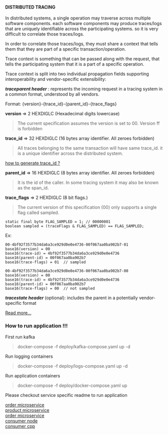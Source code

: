 #### DISTRIBUTED TRACING

In distributed systems, a single operation may traverse across multiple software components. each software components may produce traces/logs that are uniquely identifiable across the participating systems. so it is very difficult to correlate those traces/logs.

In order to correlate those traces/logs, they must share a context that tells them that they are part of a specific transaction/operation.

Trace context is something that can be passed along with the request, that tells the participating system that it is a part of a specific operation.

Trace context is split into two individual propagation fields supporting interoperability and vendor-specific extensibility:

**_traceparent header_** : represents the incoming request in a tracing system in a common format, understood by all vendors.

Format: {version}-{trace_id}-{parent_id}-{trace_flags}

**version** => 2 HEXDIGLC (Hexadecimal digits lowercase)

> The current specification assumes the version is set to 00. Version ff is forbidden

**trace_id** => 32 HEXDIGLC (16 bytes array identifier. All zeroes forbidden)

> All traces belonging to the same transaction will have same trace_id. it is a unique identifier across the distributed system.

[how to generate trace_id ?](https://www.w3.org/TR/trace-context-1/#considerations-for-trace-id-field-generation)

**parent_id** => 16 HEXDIGLC (8 bytes array identifier. All zeroes forbidden)

> It is the id of the caller. In some tracing system it may also be known as the span_id.

**trace_flags** => 2 HEXDIGLC (8 bit flags.)

> The current version of this specification (00) only supports a single flag called sampled.

```
static final byte FLAG_SAMPLED = 1; // 00000001
boolean sampled = (traceFlags & FLAG_SAMPLED) == FLAG_SAMPLED;
```

Ex:

```
00-4bf92f3577b34da6a3ce929d0e0e4736-00f067aa0ba902b7-01
base16(version) = 00
base16(trace-id) = 4bf92f3577b34da6a3ce929d0e0e4736
base16(parent-id) = 00f067aa0ba902b7
base16(trace-flags) = 01  // sampled
```

```
00-4bf92f3577b34da6a3ce929d0e0e4736-00f067aa0ba902b7-00
base16(version) = 00
base16(trace-id) = 4bf92f3577b34da6a3ce929d0e0e4736
base16(parent-id) = 00f067aa0ba902b7
base16(trace-flags) = 00  // not sampled
```

**_tracestate header_** (optional): includes the parent in a potentially vendor-specific format

<a href="https://www.w3.org/TR/trace-context-1/" target="_blank">Read more...</a>

### How to run application !!!

First run kafka

> docker-compose -f deploy/kafka-compose.yaml up -d

Run logging containers

> docker-compose -f deploy/logs-compose.yaml up -d

Run application containers

> docker-compose -f deploy/docker-compose.yaml up

Please checkout service specific readme to run application

[order microservice](./orders/README.md)\
[product microservice](./products/README.md)\
[order microservice](./orders/README.md)\
[consumer node](./consumer-node/README.md)\
[consumer cpp](./consumers/README.md)
